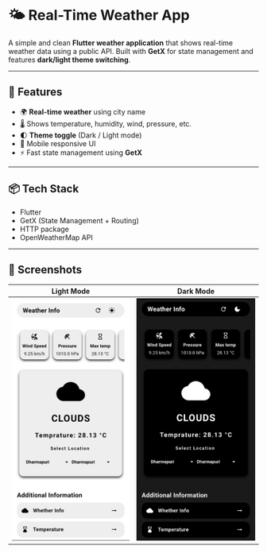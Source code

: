 # 🌤️ Real-Time Weather App

A simple and clean **Flutter weather application** that shows real-time weather data using a public API. Built with **GetX** for state management and features **dark/light theme switching**.

---

## 🚀 Features

- 🌍 **Real-time weather** using city name
- 🌡️ Shows temperature, humidity, wind, pressure, etc.
- 🌓 **Theme toggle** (Dark / Light mode)
- 📱 Mobile responsive UI
- ⚡ Fast state management using **GetX**

---

## 📦 Tech Stack

- Flutter
- GetX (State Management + Routing)
- HTTP package
- OpenWeatherMap API 

---

## 📸 Screenshots

| Light Mode                          | Dark Mode                          |
|------------------------------------|------------------------------------|
| ![Light](assets/images/light.jpg) | ![Dark](assets/images/dark.jpg) |
